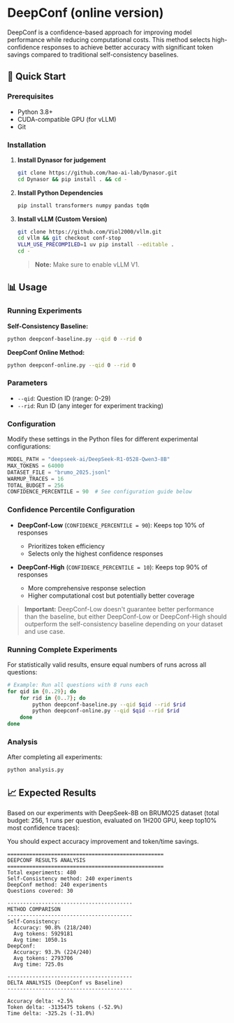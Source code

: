 # DeepConf (online version)

DeepConf is a confidence-based approach for improving model performance while reducing computational costs. This method selects high-confidence responses to achieve better accuracy with significant token savings compared to traditional self-consistency baselines.

## 🚀 Quick Start

### Prerequisites

- Python 3.8+
- CUDA-compatible GPU (for vLLM)
- Git

### Installation

1. **Install Dynasor for judgement**
   ```bash
   git clone https://github.com/hao-ai-lab/Dynasor.git
   cd Dynasor && pip install . && cd -
   ```

2. **Install Python Dependencies**
   ```bash
   pip install transformers numpy pandas tqdm
   ```

3. **Install vLLM (Custom Version)**
   ```bash
   git clone https://github.com/Viol2000/vllm.git
   cd vllm && git checkout conf-stop
   VLLM_USE_PRECOMPILED=1 uv pip install --editable .
   cd -
   ```
   
   > **Note:** Make sure to enable vLLM V1.

## 📊 Usage

### Running Experiments

**Self-Consistency Baseline:**
```bash
python deepconf-baseline.py --qid 0 --rid 0
```

**DeepConf Online Method:**
```bash
python deepconf-online.py --qid 0 --rid 0
```

### Parameters

- `--qid`: Question ID (range: 0-29)
- `--rid`: Run ID (any integer for experiment tracking)

### Configuration

Modify these settings in the Python files for different experimental configurations:

```python
MODEL_PATH = "deepseek-ai/DeepSeek-R1-0528-Qwen3-8B"
MAX_TOKENS = 64000
DATASET_FILE = "brumo_2025.jsonl"
WARMUP_TRACES = 16
TOTAL_BUDGET = 256
CONFIDENCE_PERCENTILE = 90  # See configuration guide below
```

### Confidence Percentile Configuration

- **DeepConf-Low** (`CONFIDENCE_PERCENTILE = 90`): Keeps top 10% of responses
  - Prioritizes token efficiency
  - Selects only the highest confidence responses
  
- **DeepConf-High** (`CONFIDENCE_PERCENTILE = 10`): Keeps top 90% of responses
  - More comprehensive response selection
  - Higher computational cost but potentially better coverage

> **Important:** DeepConf-Low doesn't guarantee better performance than the baseline, but either DeepConf-Low or DeepConf-High should outperform the self-consistency baseline depending on your dataset and use case.

### Running Complete Experiments

For statistically valid results, ensure equal numbers of runs across all questions:

```bash
# Example: Run all questions with 8 runs each
for qid in {0..29}; do
    for rid in {0..7}; do
        python deepconf-baseline.py --qid $qid --rid $rid
        python deepconf-online.py --qid $qid --rid $rid
    done
done
```

### Analysis

After completing all experiments:
```bash
python analysis.py
```

## 📈 Expected Results

Based on our experiments with DeepSeek-8B on BRUMO25 dataset (total budget: 256, 1 runs per question, evaluated on 1H200 GPU, keep top10% most confidence traces):

You should expect accuracy improvement and token/time savings.

```
==================================================
DEEPCONF RESULTS ANALYSIS
==================================================
Total experiments: 480
Self-Consistency method: 240 experiments
DeepConf method: 240 experiments
Questions covered: 30

----------------------------------------
METHOD COMPARISON
----------------------------------------
Self-Consistency:
  Accuracy: 90.8% (218/240)
  Avg tokens: 5929181
  Avg time: 1050.1s
DeepConf:
  Accuracy: 93.3% (224/240)
  Avg tokens: 2793706
  Avg time: 725.0s

----------------------------------------
DELTA ANALYSIS (DeepConf vs Baseline)
----------------------------------------

Accuracy delta: +2.5%
Token delta: -3135475 tokens (-52.9%)
Time delta: -325.2s (-31.0%)
```

